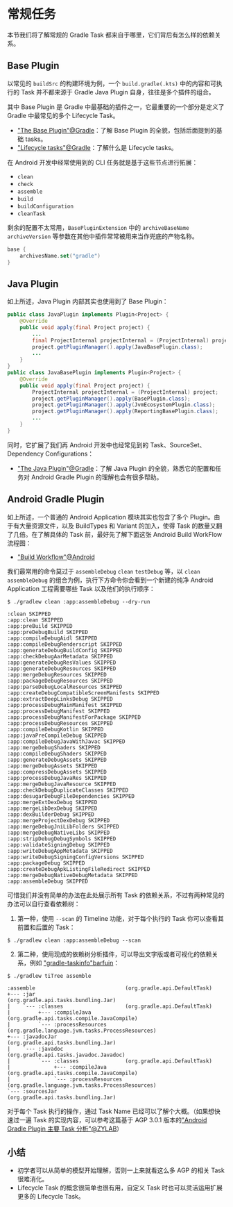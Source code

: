 # 常规任务


本节我们将了解常规的 Gradle Task 都来自于哪里，它们背后有怎么样的依赖关系。


## Base Plugin

以常见的 `buildSrc` 的构建环境为例，一个 `build.gradle(.kts)` 中的内容和可执行的 Task 并不都来源于 Gradle Java Plugin 自身，往往是多个插件的组合。

<ImageZoom 
  src="/media/regular-tasks-buildsrc.png" 
  :border="false" 
  width="100%"/>

其中 Base Plugin 是 Gradle 中最基础的插件之一，它最重要的一个部分是定义了 Gradle 中最常见的多个 Lifecycle Task。

- ["The Base Plugin"@Gradle](https://docs.gradle.org/current/userguide/base_plugin.html)：了解 Base Plugin 的全貌，包括后面提到的基础 tasks。
- ["Lifecycle tasks"@Gradle](https://docs.gradle.org/current/userguide/more_about_tasks.html#sec:lifecycle_tasks)：了解什么是 Lifecycle tasks。

在 Android 开发中经常使用到的 CLI 任务就是基于这些节点进行拓展：

- `clean`
- `check`
- `assemble`
- `build`
- `buildConfiguration`
- `cleanTask`

剩余的配置不太常用，`BasePluginExtension` 中的 `archiveBaseName` `archiveVersion` 等参数在其他中插件常常被用来当作兜底的产物名称。

``` Kotlin
base {
    archivesName.set("gradle")
}
```


## Java Plugin

如上所述，Java Plugin 内部其实也使用到了 Base Plugin：

``` Java
public class JavaPlugin implements Plugin<Project> {
    @Override
    public void apply(final Project project) {
        ...
        final ProjectInternal projectInternal = (ProjectInternal) project;
        project.getPluginManager().apply(JavaBasePlugin.class);
        ...
    }
}
public class JavaBasePlugin implements Plugin<Project> {
    @Override
    public void apply(final Project project) {
        ProjectInternal projectInternal = (ProjectInternal) project;
        project.getPluginManager().apply(BasePlugin.class);
        project.getPluginManager().apply(JvmEcosystemPlugin.class);
        project.getPluginManager().apply(ReportingBasePlugin.class);
        ...
    }
}    
```

同时，它扩展了我们再 Android 开发中也经常见到的 Task、SourceSet、Dependency Configurations：

- ["The Java Plugin"@Gradle](https://docs.gradle.org/current/userguide/java_plugin.html)：了解 Java Plugin 的全貌，熟悉它的配置和任务对 Android Gradle Plugin 的理解也会有很多帮助。

<ImageZoom 
  src="/media/regular-tasks-java-plugin-tasks.png" 
  :border="false" 
  width="100%"/>


## Android Gradle Plugin

<ImageZoom 
  src="/media/regular-tasks-app.png" 
  :border="false" 
  width="100%"/>

如上所述，一个普通的 Android Application 模块其实也包含了多个 Plugin。由于有大量资源文件，以及 BuildTypes 和 Variant 的加入，使得 Task 的数量又翻了几倍。在了解具体的 Task 前，最好先了解下面这张 Android Build WorkFlow 流程图：

- ["Build Workflow"@Android](http://tools.android.com/tech-docs/new-build-system/build-workflow)

<ImageZoom 
  src="/media/regular-tasks-android-build-flow.png" 
  :border="false" 
  width="100%"/>

我们最常用的命令莫过于 `assembleDebug` `clean` `testDebug` 等，以 `clean assembleDebug` 的组合为例，执行下方命令你会看到一个新建的纯净 Android Application 工程需要哪些 Task 以及他们的执行顺序：

``` Shell
$ ./gradlew clean :app:assembleDebug --dry-run

:clean SKIPPED
:app:clean SKIPPED
:app:preBuild SKIPPED
:app:preDebugBuild SKIPPED
:app:compileDebugAidl SKIPPED
:app:compileDebugRenderscript SKIPPED
:app:generateDebugBuildConfig SKIPPED
:app:checkDebugAarMetadata SKIPPED
:app:generateDebugResValues SKIPPED
:app:generateDebugResources SKIPPED
:app:mergeDebugResources SKIPPED
:app:packageDebugResources SKIPPED
:app:parseDebugLocalResources SKIPPED
:app:createDebugCompatibleScreenManifests SKIPPED
:app:extractDeepLinksDebug SKIPPED
:app:processDebugMainManifest SKIPPED
:app:processDebugManifest SKIPPED
:app:processDebugManifestForPackage SKIPPED
:app:processDebugResources SKIPPED
:app:compileDebugKotlin SKIPPED
:app:javaPreCompileDebug SKIPPED
:app:compileDebugJavaWithJavac SKIPPED
:app:mergeDebugShaders SKIPPED
:app:compileDebugShaders SKIPPED
:app:generateDebugAssets SKIPPED
:app:mergeDebugAssets SKIPPED
:app:compressDebugAssets SKIPPED
:app:processDebugJavaRes SKIPPED
:app:mergeDebugJavaResource SKIPPED
:app:checkDebugDuplicateClasses SKIPPED
:app:desugarDebugFileDependencies SKIPPED
:app:mergeExtDexDebug SKIPPED
:app:mergeLibDexDebug SKIPPED
:app:dexBuilderDebug SKIPPED
:app:mergeProjectDexDebug SKIPPED
:app:mergeDebugJniLibFolders SKIPPED
:app:mergeDebugNativeLibs SKIPPED
:app:stripDebugDebugSymbols SKIPPED
:app:validateSigningDebug SKIPPED
:app:writeDebugAppMetadata SKIPPED
:app:writeDebugSigningConfigVersions SKIPPED
:app:packageDebug SKIPPED
:app:createDebugApkListingFileRedirect SKIPPED
:app:mergeDebugNativeDebugMetadata SKIPPED
:app:assembleDebug SKIPPED
```

可惜我们并没有简单的办法在此处展示所有 Task 的依赖关系，不过有两种常见的办法可以自行查看依赖树：

1. 第一种，使用 `--scan` 的 Timeline 功能，对于每个执行的 Task 你可以查看其前置和后置的 Task：

``` Shell
$ ./gradlew clean :app:assembleDebug --scan
```

<ImageZoom 
  src="/media/regular-tasks-predecessors.png" 
  :border="false" 
  width="100%"/>

2. 第二种，使用现成的依赖树分析插件，可以导出文字版或者可视化的依赖关系，例如 ["gradle-taskinfo"barfuin](https://gitlab.com/barfuin/gradle-taskinfo#gradle-taskinfo)：

``` Shell
$ ./gradlew tiTree assemble

:assemble                             (org.gradle.api.DefaultTask)
+--- :jar                             (org.gradle.api.tasks.bundling.Jar)
|    `--- :classes                    (org.gradle.api.DefaultTask)
|         +--- :compileJava           (org.gradle.api.tasks.compile.JavaCompile)
|         `--- :processResources      (org.gradle.language.jvm.tasks.ProcessResources)
+--- :javadocJar                      (org.gradle.api.tasks.bundling.Jar)
|    `--- :javadoc                    (org.gradle.api.tasks.javadoc.Javadoc)
|         `--- :classes               (org.gradle.api.DefaultTask)
|              +--- :compileJava      (org.gradle.api.tasks.compile.JavaCompile)
|              `--- :processResources (org.gradle.language.jvm.tasks.ProcessResources)
`--- :sourcesJar                      (org.gradle.api.tasks.bundling.Jar)
```

对于每个 Task 执行的操作，通过 Task Name 已经可以了解个大概。（如果想快速过一遍 Task 的实现内容，可以参考这篇基于 AGP 3.0.1 版本的["Android Gradle Plugin 主要 Task 分析"@ZYLAB](https://juejin.cn/post/6844903854190886925)）

## 小结

- 初学者可以从简单的模型开始理解，否则一上来就看这么多 AGP 的相关 Task 很难消化。
- Lifecycle Task 的概念很简单也很有用，自定义 Task 时也可以灵活运用扩展更多的 Lifecycle Task。